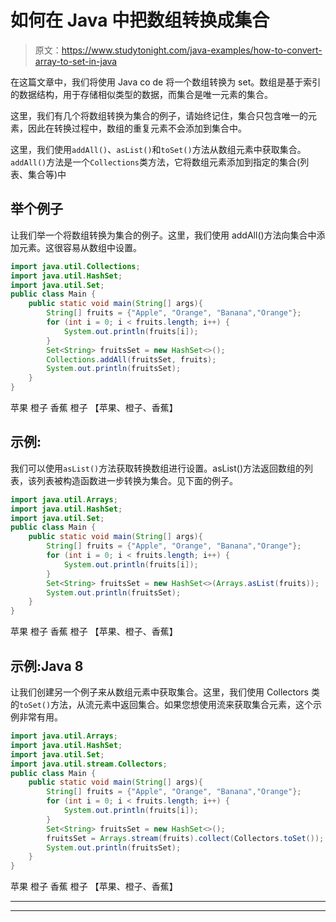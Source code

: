 # 如何在 Java 中把数组转换成集合

> 原文：<https://www.studytonight.com/java-examples/how-to-convert-array-to-set-in-java>

在这篇文章中，我们将使用 Java co de 将一个数组转换为 set。数组是基于索引的数据结构，用于存储相似类型的数据，而集合是唯一元素的集合。

这里，我们有几个将数组转换为集合的例子，请始终记住，集合只包含唯一的元素，因此在转换过程中，数组的重复元素不会添加到集合中。

这里，我们使用`addAll()`、`asList()`和`toSet()`方法从数组元素中获取集合。`addAll()`方法是一个`Collections`类方法，它将数组元素添加到指定的集合(列表、集合等)中

## 举个例子

让我们举一个将数组转换为集合的例子。这里，我们使用 addAll()方法向集合中添加元素。这很容易从数组中设置。

```java
import java.util.Collections;
import java.util.HashSet;
import java.util.Set;
public class Main {
	public static void main(String[] args){
		String[] fruits = {"Apple", "Orange", "Banana","Orange"};
		for (int i = 0; i < fruits.length; i++) {
			System.out.println(fruits[i]);
		}
		Set<String> fruitsSet = new HashSet<>();
		Collections.addAll(fruitsSet, fruits);
		System.out.println(fruitsSet);	
	}
}
```

苹果
橙子
香蕉
橙子
【苹果、橙子、香蕉】

## 示例:

我们可以使用`asList()`方法获取转换数组进行设置。asList()方法返回数组的列表，该列表被构造函数进一步转换为集合。见下面的例子。

```java
import java.util.Arrays;
import java.util.HashSet;
import java.util.Set;
public class Main {
	public static void main(String[] args){
		String[] fruits = {"Apple", "Orange", "Banana","Orange"};
		for (int i = 0; i < fruits.length; i++) {
			System.out.println(fruits[i]);
		}
		Set<String> fruitsSet = new HashSet<>(Arrays.asList(fruits));
		System.out.println(fruitsSet);	
	}
}
```

苹果
橙子
香蕉
橙子
【苹果、橙子、香蕉】

## 示例:Java 8

让我们创建另一个例子来从数组元素中获取集合。这里，我们使用 Collectors 类的`toSet()`方法，从流元素中返回集合。如果您想使用流来获取集合元素，这个示例非常有用。

```java
import java.util.Arrays;
import java.util.HashSet;
import java.util.Set;
import java.util.stream.Collectors;
public class Main {
	public static void main(String[] args){
		String[] fruits = {"Apple", "Orange", "Banana","Orange"};
		for (int i = 0; i < fruits.length; i++) {
			System.out.println(fruits[i]);
		}
		Set<String> fruitsSet = new HashSet<>();
		fruitsSet = Arrays.stream(fruits).collect(Collectors.toSet());
		System.out.println(fruitsSet);	
	}
}
```

苹果
橙子
香蕉
橙子
【苹果、橙子、香蕉】

* * *

* * *